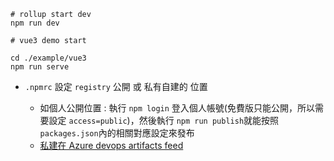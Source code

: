```
# rollup start dev
npm run dev
```

```
# vue3 demo start

cd ./example/vue3
npm run serve
```

- `.npmrc` 設定 `registry` 公開 或 私有自建的 位置

  - 如個人公開位置 : 執行 `npm login` 登入個人帳號(免費版只能公開，所以需要設定 `access=public`)，然後執行 `npm run publish`就能按照 `packages.json`內的相關對應設定來發布
  - [私建在 Azure devops artifacts feed](https://learn.microsoft.com/en-us/azure/devops/artifacts/npm/upstream-sources?view=azure-devops)
